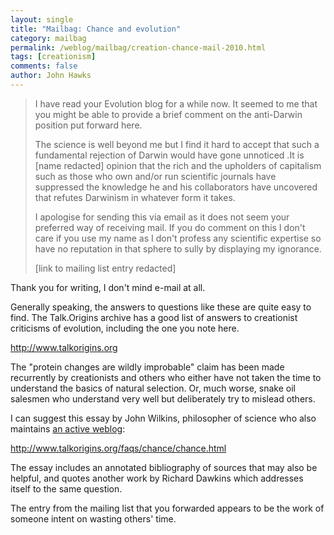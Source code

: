 ```yaml
---
layout: single 
title: "Mailbag: Chance and evolution" 
category: mailbag
permalink: /weblog/mailbag/creation-chance-mail-2010.html
tags: [creationism] 
comments: false 
author: John Hawks 
---
```


<blockquote>I have read your Evolution blog for a while now. It seemed to me that
you might be able to provide a brief comment on the anti-Darwin position
put forward here.
 
The science is well beyond me but I find it hard to accept that such a fundamental rejection of 
Darwin would have gone unnoticed .It is [name redacted] opinion that the rich and the upholders of
capitalism such as those who own and/or run scientific journals have suppressed the knowledge he
and his collaborators have uncovered that refutes Darwinism in whatever form it takes.
 
I apologise for sending this via email as it does not seem your preferred way of receiving mail.
If you do comment on this I don't care if you use my name as I don't profess any scientific expertise so
have no reputation in that sphere to sully by displaying my ignorance.

[link to mailing list entry redacted]</blockquote>

Thank you for writing, I don't mind e-mail at all. 

Generally speaking, the answers to questions like these are quite easy to find. The Talk.Origins archive has a good list of answers to creationist criticisms of evolution, including the one you note here. 

http://www.talkorigins.org

The "protein changes are wildly improbable" claim has been made recurrently by creationists and others who either have not taken the time to understand the basics of natural selection. Or, much worse, snake oil salesmen who understand very well but deliberately try to mislead others. 

I can suggest this essay by John Wilkins, philosopher of science who also maintains <a href="http://evolvingthoughts.net/">an active weblog</a>: 

http://www.talkorigins.org/faqs/chance/chance.html

The essay includes an annotated bibliography of sources that may also be helpful, and quotes another work by Richard Dawkins which addresses itself to the same question. 

The entry from the mailing list that you forwarded appears to be the work of someone intent on wasting others' time. 


